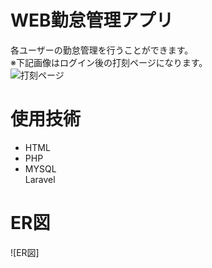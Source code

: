 # WEB勤怠管理アプリ  

各ユーザーの勤怠管理を行うことができます。    
※下記画像はログイン後の打刻ページになります。  
![打刻ページ]()  
  
  
# 使用技術  
- HTML
- PHP
- MYSQL  
Laravel


# ER図  
![ER図]  
